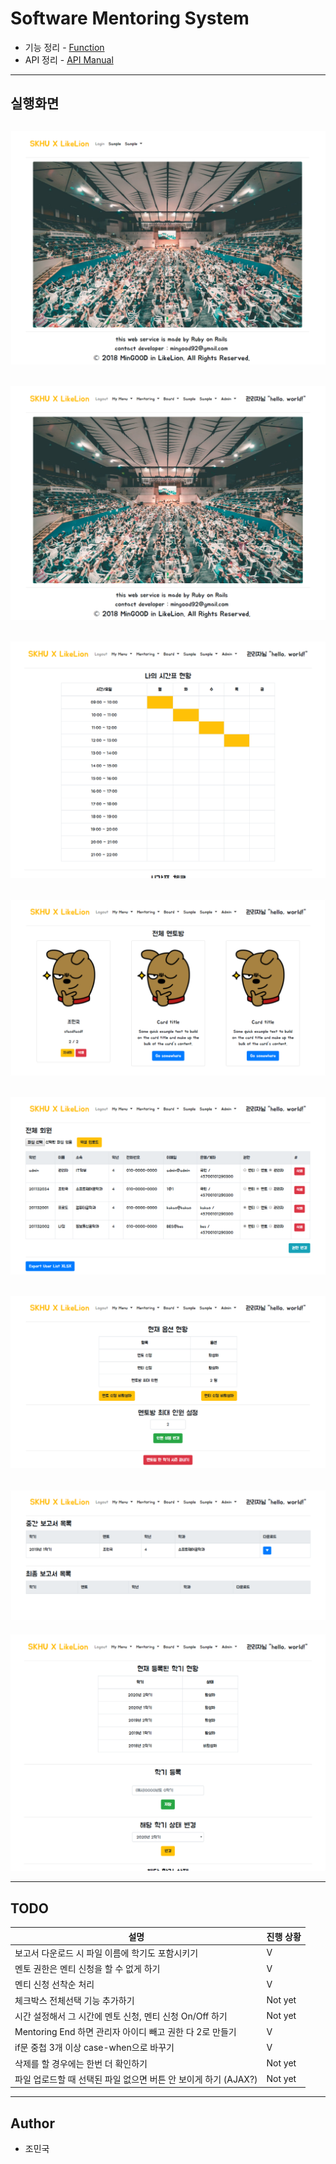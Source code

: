 # Software Mentoring System
* 기능 정리 - [Function](https://github.com/MinGOODdev/Rails-Software-Mentoring/wiki/Function)
* API 정리 - [API Manual](https://github.com/MinGOODdev/Rails-Software-Mentoring/wiki/API-Manual)

---

## 실행화면
![1](./img/rsw1.png)
---
![2](./img/rsw2.png)
---
![3](./img/rsw3.png)
---
![4](./img/rsw4.png)
---
![5](./img/rsw5.png)
---
![6](./img/rsw6.png)
---
![7](./img/rsw7.png)
---
![8](./img/rsw8.png)

---

## TODO
설명 | 진행 상황
-----|----
보고서 다운로드 시 파일 이름에 학기도 포함시키기 | V
멘토 권한은 멘티 신청을 할 수 없게 하기 | V 
멘티 신청 선착순 처리 | V
체크박스 전체선택 기능 추가하기 | Not yet
시간 설정해서 그 시간에 멘토 신청, 멘티 신청 On/Off 하기 | Not yet 
Mentoring End 하면 관리자 아이디 빼고 권한 다 2로 만들기 | V
if문 중첩 3개 이상 case-when으로 바꾸기 | V
삭제를 할 경우에는 한번 더 확인하기 | Not yet
파일 업로드할 때 선택된 파일 없으면 버튼 안 보이게 하기 (AJAX?) | Not yet

---

## Author
* 조민국